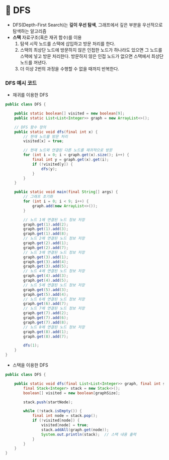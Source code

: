 # 📓 DFS

- DFS(Depth-First Search)는 **깊이 우선 탐색**, 그래프에서 깊은 부분을 우선적으로 탐색하는 알고리즘
- **스택** 자료구조(혹은 재귀 함수)를 이용
    1. 탐색 시작 노드를 스택에 삽입하고 방문 처리를 한다.
    2. 스택의 최상단 노드에 방문하지 않은 인접한 노드가 하나라도 있으면 그 노드를 스택에 넣고 방문 처리한다.
       방문하지 않은 인접 노드가 없으면 스택에서 최상단 노드를 꺼낸다.
    3. 더 이상 2번의 과정을 수행할 수 없을 때까지 반복한다.

### DFS 예시 코드

- 재귀를 이용한 DFS

```java
public class DFS {

    public static boolean[] visited = new boolean[9];
    public static List<List<Integer>> graph = new ArrayList<>();

    // DFS 함수 정의
    public static void dfs(final int x) {
        // 현재 노드를 방문 처리
        visited[x] = true;

        // 현재 노드와 연결된 다른 노드를 재귀적으로 방문
        for (int i = 0; i < graph.get(x).size(); i++) {
            final int y = graph.get(x).get(i);
            if (!visited[y]) {
                dfs(y);
            }
        }
    }

    public static void main(final String[] args) {
        // 그래프 초기화
        for (int i = 0; i < 9; i++) {
            graph.add(new ArrayList<>());
        }

        // 노드 1에 연결된 노드 정보 저장
        graph.get(1).add(2);
        graph.get(1).add(3);
        graph.get(1).add(8);
        // 노드 2에 연결된 노드 정보 저장
        graph.get(2).add(1);
        graph.get(2).add(7);
        // 노드 3에 연결된 노드 정보 저장
        graph.get(3).add(1);
        graph.get(3).add(4);
        graph.get(3).add(5);
        // 노드 4에 연결된 노드 정보 저장
        graph.get(4).add(3);
        graph.get(4).add(5);
        // 노드 5에 연결된 노드 정보 저장
        graph.get(5).add(3);
        graph.get(5).add(4);
        // 노드 6에 연결된 노드 정보 저장
        graph.get(6).add(7);
        // 노드 7에 연결된 노드 정보 저장
        graph.get(7).add(2);
        graph.get(7).add(6);
        graph.get(7).add(8);
        // 노드 8에 연결된 노드 정보 저장
        graph.get(8).add(1);
        graph.get(8).add(7);

        dfs(1);
    }
}
```

- 스택을 이용한 DFS

```java
public class DFS {

    public static void dfs(final List<List<Integer>> graph, final int startNode) {
        final Stack<Integer> stack = new Stack<>();
        boolean[] visited = new boolean[graphSize];

        stack.push(startNode);

        while (!stack.isEmpty()) {
            final int node = stack.pop();
            if (!visited[node]) {
                visited[node] = true;
                stack.addAll(graph.get(node));
                System.out.println(stack);  // 스택 내용 출력
            }
        }
    }
}
```
